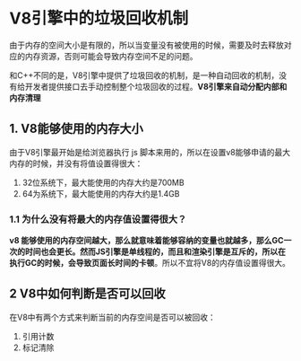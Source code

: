# V8引擎中的垃圾回收机制

由于内存的空间大小是有限的，所以当变量没有被使用的时候，需要及时去释放对应的内存资源，否则可能会导致内存空间不足的问题。

和C++不同的是，V8引擎中提供了垃圾回收的机制，是一种自动回收的机制，没有给开发者提供接口去手动控制整个垃圾回收的过程。**V8引擎来自动分配内部和内存清理**



## 1. V8能够使用的内存大小

由于V8引擎最开始是给浏览器执行 js 脚本来用的，所以在设置v8能够申请的最大内存的时候，并没有将值设置得很大：

1. 32位系统下，最大能使用的内存大约是700MB
2. 64为系统下，最大能使用的内存大约是1.4GB

### 1.1 为什么没有将最大的内存值设置得很大？

**v8 能够使用的内存空间越大，那么就意味着能够容纳的变量也就越多，那么GC一次的时间也会更长。然而JS引擎是单线程的，而且和渲染引擎是互斥的，所以在执行GC的时候，会导致页面长时间的卡顿**。所以不宜将V8的内存值设置得很大。



## 2 V8中如何判断是否可以回收

在V8中有两个方式来判断当前的内存空间是否可以被回收：

1. 引用计数
2. 标记清除

